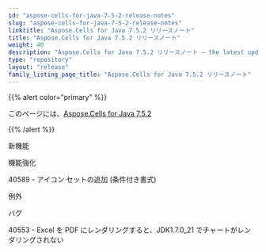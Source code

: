 ```yaml
---
id: "aspose-cells-for-java-7-5-2-release-notes"
slug: "aspose-cells-for-java-7-5-2-release-notes"
linktitle: "Aspose.Cells for Java 7.5.2 リリースノート"
title: "Aspose.Cells for Java 7.5.2 リリースノート"
weight: 40
description: "Aspose.Cells for Java 7.5.2 リリースノート – the latest updates and fixes."
type: "repository"
layout: "release"
family_listing_page_title: "Aspose.Cells for Java 7.5.2 リリースノート"
---
```

{{% alert color="primary" %}} 

このページには、[Aspose.Cells for Java 7.5.2](https://releases.aspose.com/cells/java/new-releases/aspose.cells-for-java-7.5.2/)

{{% /alert %}} 

新機能

機能強化

40589 - アイコン セットの追加 (条件付き書式)

例外

バグ

 40553 - Excel を PDF にレンダリングすると、JDK1.7.0_21 でチャートがレンダリングされない
